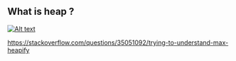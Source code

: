 ## What is heap ?

[![Alt text](https://img.youtube.com/vi/N0Frqx9UlrI/0.jpg)](https://www.youtube.com/watch?v=N0Frqx9UlrI)

https://stackoverflow.com/questions/35051092/trying-to-understand-max-heapify